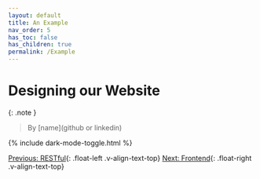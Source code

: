 ```yaml
---
layout: default
title: An Example
nav_order: 5
has_toc: false
has_children: true
permalink: /Example
---
```


# Designing our Website
{: .note }
> By [name](github or linkedin)

{% include dark-mode-toggle.html %}

[Previous: RESTful](Backend/RESTful){: .float-left .v-align-text-top}
[Next: Frontend](Example/Frontend){: .float-right .v-align-text-top}
